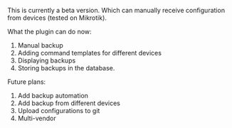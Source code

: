 This is currently a beta version. Which can manually receive configuration from devices (tested on Mikrotik).

What the plugin can do now:
1) Manual backup
2) Adding command templates for different devices
3) Displaying backups
4) Storing backups in the database.

Future plans:

1) Add backup automation
2) Add backup from different devices
3) Upload configurations to git
4) Multi-vendor
